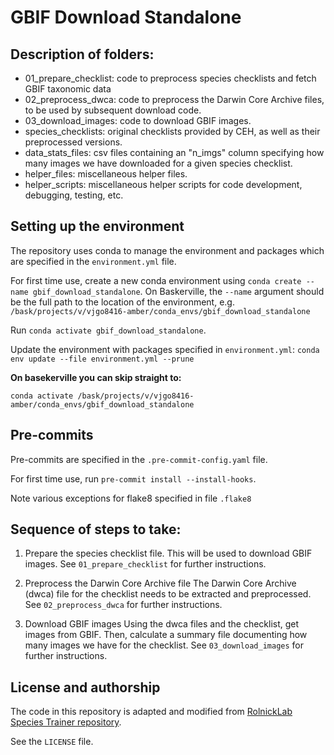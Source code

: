 # GBIF Download Standalone

## Description of folders:

- 01_prepare_checklist: code to preprocess species checklists and fetch GBIF taxonomic data
- 02_preprocess_dwca: code to preprocess the Darwin Core Archive files, to be used by subsequent download code.
- 03_download_images: code to download GBIF images.
- species_checklists: original checklists provided by CEH, as well as their preprocessed versions.
- data_stats_files: csv files containing an "n_imgs" column specifying how many images we have downloaded for a given species checklist.
- helper_files: miscellaneous helper files.
- helper_scripts: miscellaneous helper scripts for code development, debugging, testing, etc.


## Setting up the environment

The repository uses conda to manage the environment and packages which are specified in the `environment.yml` file.

For first time use, create a new conda environment using `conda create --name gbif_download_standalone`. On Baskerville, the `--name` argument should be the full path to the location of the environment, e.g. `/bask/projects/v/vjgo8416-amber/conda_envs/gbif_download_standalone`

Run `conda activate gbif_download_standalone`.

Update the environment with packages specified in `environment.yml`: `conda env update --file environment.yml --prune`

**On basekerville you can skip straight to:**

`conda activate /bask/projects/v/vjgo8416-amber/conda_envs/gbif_download_standalone`

## Pre-commits

Pre-commits are specified in the `.pre-commit-config.yaml` file.

For first time use, run `pre-commit install --install-hooks`.

Note various exceptions for flake8 specified in file `.flake8`

## Sequence of steps to take:

1. Prepare the species checklist file.
This will be used to download GBIF images. See `01_prepare_checklist` for further instructions.

2. Preprocess the Darwin Core Archive file
The Darwin Core Archive (dwca) file for the checklist needs to be extracted and preprocessed. See `02_preprocess_dwca` for further instructions.

3. Download GBIF images
Using the dwca files and the checklist, get images from GBIF. Then, calculate a summary file documenting how many images we have for the checklist. See `03_download_images` for further instructions.

## License and authorship

The code in this repository is adapted and modified from [RolnickLab Species Trainer repository](https://github.com/RolnickLab/gbif-species-trainer).

See the `LICENSE` file.
